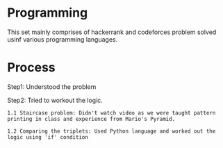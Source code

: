 # Programming

This set mainly comprises of hackerrank and codeforces problem solved usinf various programming languages.

# Process
 
 Step1: Understood the problem
 
 Step2: Tried to workout the logic.
    
    1.1 Staircase problem: Didn't watch video as we were taught pattern printing in class and experience from Mario's Pyramid.
    
    1.2 Comparing the triplets: Used Python language and worked out the logic using 'if' condition
